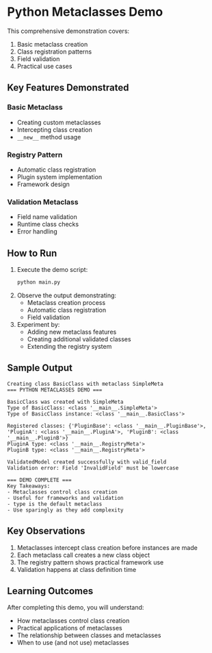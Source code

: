# Python Metaclasses Demo

This comprehensive demonstration covers:

1. Basic metaclass creation
2. Class registration patterns
3. Field validation
4. Practical use cases

## Key Features Demonstrated

### Basic Metaclass

- Creating custom metaclasses
- Intercepting class creation
- `__new__` method usage

### Registry Pattern

- Automatic class registration
- Plugin system implementation
- Framework design

### Validation Metaclass

- Field name validation
- Runtime class checks
- Error handling

## How to Run

1. Execute the demo script:
   ```bash
   python main.py
   ```
2. Observe the output demonstrating:
   - Metaclass creation process
   - Automatic class registration
   - Field validation
3. Experiment by:
   - Adding new metaclass features
   - Creating additional validated classes
   - Extending the registry system

## Sample Output

```
Creating class BasicClass with metaclass SimpleMeta
=== PYTHON METACLASSES DEMO ===

BasicClass was created with SimpleMeta
Type of BasicClass: <class '__main__.SimpleMeta'>
Type of BasicClass instance: <class '__main__.BasicClass'>

Registered classes: {'PluginBase': <class '__main__.PluginBase'>, 'PluginA': <class '__main__.PluginA'>, 'PluginB': <class '__main__.PluginB'>}
PluginA type: <class '__main__.RegistryMeta'>
PluginB type: <class '__main__.RegistryMeta'>

ValidatedModel created successfully with valid_field
Validation error: Field 'InvalidField' must be lowercase

=== DEMO COMPLETE ===
Key Takeaways:
- Metaclasses control class creation
- Useful for frameworks and validation
- type is the default metaclass
- Use sparingly as they add complexity
```

## Key Observations

1. Metaclasses intercept class creation before instances are made
2. Each metaclass call creates a new class object
3. The registry pattern shows practical framework use
4. Validation happens at class definition time

## Learning Outcomes

After completing this demo, you will understand:

- How metaclasses control class creation
- Practical applications of metaclasses
- The relationship between classes and metaclasses
- When to use (and not use) metaclasses
